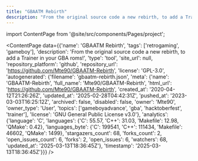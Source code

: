 ```yaml
---
title: "GBAATM Rebirth"
description: "From the original source code a new rebirth, to add a Trainer in your GBA roms!"
---
```

import ContentPage from '@site/src/components/Pages/project';

<ContentPage
    data={{'name': 'GBAATM Rebirth', 'tags': ['retrogaming', 'gameboy'], 'description': 'From the original source code a new rebirth, to add a Trainer in your GBA roms!', 'type': 'tool', 'site_url': null, 'repository_platform': 'github', 'repository_url': 'https://github.com/Mte90/GBAATM-Rebirth', 'license': 'GPL-3.0', 'autogenerated': {'filename': 'gbaatm-rebirth.json', 'meta': {'name': 'GBAATM-Rebirth', 'full_name': 'Mte90/GBAATM-Rebirth', 'html_url': 'https://github.com/Mte90/GBAATM-Rebirth', 'created_at': '2020-04-12T21:26:26Z', 'updated_at': '2025-02-28T04:42:31Z', 'pushed_at': '2023-03-03T16:25:12Z', 'archived': false, 'disabled': false, 'owner': 'Mte90', 'owner_type': 'User', 'topics': ['gameboyadvance', 'gba', 'hacktoberfest', 'trainer'], 'license': 'GNU General Public License v3.0'}, 'analytics': {'language': 'C', 'languages': {'C': 55.57, 'C++': 31.03, 'Makefile': 12.98, 'QMake': 0.42}, 'languages_byte': {'C': 199541, 'C++': 111434, 'Makefile': 46602, 'QMake': 1499}, 'stargazers_count': 68, 'forks_count': 2, 'open_issues_count': 6, 'forks': 2, 'open_issues': 6, 'watchers': 68, 'updated_at': '2025-03-13T18:36:45Z'}, 'timestamp': '2025-03-13T18:36:45Z'}}}
/>
